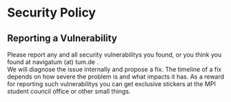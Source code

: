 # Security Policy

## Reporting a Vulnerability

Please report any and all security vulnerabilitys you found, or you think you found at navigatum (at) tum.de .  
We will diagnose the issue internally and propose a fix.
The timeline of a fix depends on how severe the problem is and what impacts it has.
As a reward for reporting such vulnerabilitys you can get exclusive stickers at the MPI student council office or other small things.
